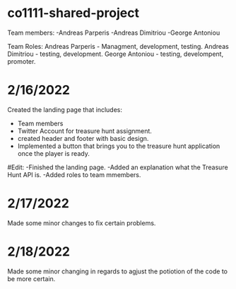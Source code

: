 # co1111-shared-project

Team members:
-Andreas Parperis
-Andreas Dimitriou
-George Antoniou


Team Roles:
Andreas Parperis - Managment, development, testing.
Andreas Dimitriou - testing, development.
George Antoniou - testing, develompent, promoter.


# 2/16/2022
Created the landing page that includes:
- Team members
- Twitter Account for treasure hunt assignment.
- created header and footer with basic design.
- Implemented a button that brings you to the treasure hunt application once the player is ready.
 
 
 #Edit:
 -Finished the landing page.
 -Added an explanation what the Treasure Hunt API is.
 -Added roles to team mmembers.

# 2/17/2022
Made some minor changes to fix certain problems.

# 2/18/2022
Made some minor changing in regards to agjust the potiotion of the code to be more certain.
